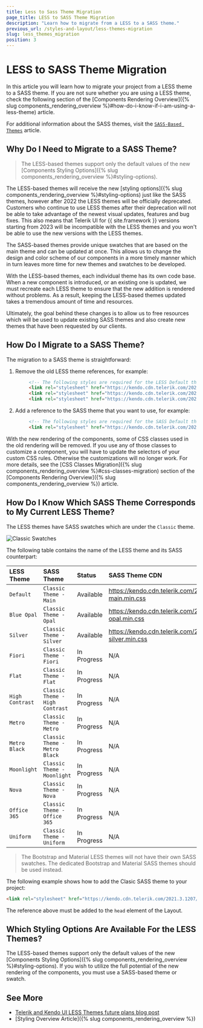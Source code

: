 ```yaml
---
title: Less to Sass Theme Migration
page_title: LESS to SASS Theme Migration
description: "Learn how to migrate from a LESS to a SASS theme."
previous_url: /styles-and-layout/less-themes-migration
slug: less_themes_migration
position: 3
---
```


# LESS to SASS Theme Migration

In this article you will learn how to migrate your project from a LESS theme to a SASS theme. If you are not sure whether you are using a LESS theme, check the following section of the [Components Rendering Overview]({% slug components_rendering_overview %}#how-do-i-know-if-i-am-using-a-less-theme) article.

For additional information about the SASS themes, visit the [`SASS-Based Themes`](https://docs.telerik.com/kendo-ui/styles-and-layout/sass-themes) article.

## Why Do I Need to Migrate to a SASS Theme?

> The LESS-based themes support only the default values of the new [Components Styling Options]({% slug components_rendering_overview %}#styling-options).

The LESS-based themes will receive the new [styling options]({% slug components_rendering_overview %}#styling-options) just like the SASS themes, however after 2022 the LESS themes will be officially deprecated. Customers who continue to use LESS themes after their deprecation will not be able to take advantage of the newest visual updates, features and bug fixes. This also means that Telerik UI for {{ site.framework }} versions starting from 2023 will be incompatible with the LESS themes and you won't be able to use the new versions with the LESS themes.

The SASS-based themes provide unique swatches that are based on the main theme and can be updated at once. This allows us to change the design and color scheme of our components in a more timely manner which in turn leaves more time for new themes and swatches to be developed.

With the LESS-based themes, each individual theme has its own code base. When a new component is introduced, or an existing one is updated, we must recreate each LESS theme to ensure that the new addition is rendered without problems. As a result, keeping the LESS-based themes updated takes a tremendous amount of time and resources.

Ultimately, the goal behind these changes is to allow us to free resources which will be used to update existing SASS themes and also create new themes that have been requested by our clients.

## How Do I Migrate to a SASS Theme?

The migration to a SASS theme is straightforward:

1. Remove the old LESS theme references, for example:

   ```html
        <!-- The following styles are required for the LESS Default theme. -->
        <link rel="stylesheet" href="https://kendo.cdn.telerik.com/2021.3.1207/styles/kendo.common.min.css" />
        <link rel="stylesheet" href="https://kendo.cdn.telerik.com/2021.3.1207/styles/kendo.default.min.css" />
        <link rel="stylesheet" href="https://kendo.cdn.telerik.com/2021.3.1207/styles/kendo.default.mobile.min.css" />
   ```

1. Add a reference to the SASS theme that you want to use, for example:

   ```html
        <!-- The following styles are required for the SASS Default theme. -->
        <link rel="stylesheet" href="https://kendo.cdn.telerik.com/2021.3.1207/styles/kendo.default-main.min.css" />
   ```

With the new rendering of the components, some of CSS classes used in the old rendering will be removed. If you use any of those classes to customize a component, you will have to update the selectors of your custom CSS rules. Otherwise the customizations will no longer work. For more details, see the [CSS Classes Migration]({% slug components_rendering_overview %}#css-classes-migration) section of the [Components Rendering Overview]({% slug components_rendering_overview %}) article.

## How Do I Know Which SASS Theme Corresponds to My Current LESS Theme?

The LESS themes have SASS swatches which are under the `Classic` theme.

![Classic Swatches](images/theme-builder-classic-swatches.png)

The following table contains the name of the LESS theme and its SASS counterpart:

| LESS Theme   | SASS Theme | Status | SASS Theme CDN
|:---         |:---        |:---        |:---
| `Default` | `Classic Theme - Main` | Available | https://kendo.cdn.telerik.com/2021.3.1207/styles/kendo.classic-main.min.css |
| `Blue Opal` | `Classic Theme - Opal` | Available | https://kendo.cdn.telerik.com/2021.3.1207/styles/kendo.classic-opal.min.css |
| `Silver` | `Classic Theme - Silver` | Available | https://kendo.cdn.telerik.com/2021.3.1207/styles/kendo.classic-silver.min.css |
| `Fiori` | `Classic Theme - Fiori` | In Progress | N/A |
| `Flat` | `Classic Theme - Flat` | In Progress | N/A |
| `High Contrast` | `Classic Theme - High Contrast` | In Progress | N/A |
| `Metro` | `Classic Theme - Metro` | In Progress | N/A |
| `Metro Black` | `Classic Theme - Metro Black` | In Progress | N/A |
| `Moonlight` | `Classic Theme - Moonlight` | In Progress | N/A |
| `Nova` | `Classic Theme - Nova` | In Progress | N/A |
| `Office 365` | `Classic Theme - Office 365` | In Progress | N/A |
| `Uniform` | `Classic Theme - Uniform` | In Progress | N/A |

> The Bootstrap and Material LESS themes will not have their own SASS swatches. The dedicated Bootstrap and Material SASS themes should be used instead.

The following example shows how to add the Clasic SASS theme to your project:

```html
<link rel="stylesheet" href="https://kendo.cdn.telerik.com/2021.3.1207/styles/kendo.classic-main.min.css" /> 
```

The reference above must be added to the `head` element of the Layout.

## Which Styling Options Are Available For the LESS Themes?

The LESS-based themes support only the default values of the new [Components Styling Options]({% slug components_rendering_overview %}#styling-options). If you wish to utilize the full potential of the new rendering of the components, you must use a SASS-based theme or swatch.

## See More

* [Telerik and Kendo UI LESS Themes future plans blog post](https://www.telerik.com/blogs/future-plans-telerik-kendo-ui-less-themes)
* [Styling Overview Article]({% slug components_rendering_overview %})
